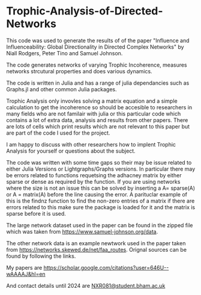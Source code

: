 # Trophic-Analysis-of-Directed-Networks



This code was used to generate the results of of the paper "Influence and Influenceability: Global Directionality in
Directed Complex Networks" by Niall Rodgers, Peter Tino and Samuel Johnson.

The code generates networks of varying Trophic Incoherence, measures networks strcutural properties and does various dynamics. 

The code is written in Julia and has a range of julia dependancies such as Graphs.jl and other common Julia packages. 

Trophic Analysis only invovles solving a matrix equation and a simple calculation to get the incoherence so should be accesible to researchers in many fields who are not familair with julia or this particular code which contains a lot of extra data, analysis and results from other papers. There are lots of cells which print results which are not relevant to this paper but are part of the code I used for the project.

I am happy to discuss with other researchers how to implent Trophic Analysis for yourself or questions about the subject. 

The code was written with some time gaps so their may be issue related to either Julia Versions or Lightgraphs/Graphs  versions. In particular there may be errors related to functions requetsing the adhacney matrix by either sparse or dense as required by the function. If you are using networks where the size is not an issue this can be solved by inserting a A= sparse(A) or A = matrix(A) before the line causing the error. A parituclar example of this is the findnz function to find the non-zero entries of a matrix if there are errors related to this make sure the package is loaded for it and the matrix is sparse before it is used.

The large network dataset used in the paper can be found in the zipped file which was taken from https://www.samuel-johnson.org/data.

The other network data is an example newtwork used in the paper taken from https://networks.skewed.de/net/faa_routes. Orignal sources can be found by following the links.

My papers are https://scholar.google.com/citations?user=646U--wAAAAJ&hl=en

And contact details until 2024 are NXR081@student.bham.ac.uk 
